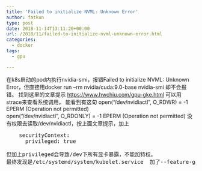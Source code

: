 ```yaml
---
title: 'Failed to initialize NVML: Unknown Error'
author: fatkun
type: post
date: 2018-11-14T13:11:20+00:00
url: /2018/11/failed-to-initialize-nvml-unknown-error.html
categories:
  - docker
tags:
  - gpu

---
```

在k8s启动的pod内执行nvidia-smi，报错Failed to initialize NVML: Unknown Error，但直接用docker run &#8211;rm nvidia/cuda:9.0-base nvidia-smi 却不会报错。
找到这里的文章提示 https://www.hwchiu.com/gpu-gke.html 可以用strace来查看系统调用，
能看到有这句
open(&#8220;/dev/nvidiactl&#8221;, O_RDWR) = -1 EPERM (Operation not permitted)  
open(&#8220;/dev/nvidiactl&#8221;, O_RDONLY) = -1 EPERM (Operation not permitted)
没有权限去读取/dev/nvidiactl，按上面文章提示，加上
<pre><span class="line">    securityContext:</span>
<span class="line">      privileged: true</span>

但加上<span class="line">privileged会导致/dev下所有显卡暴露，不能加特权。</span>
最终发现是/etc/systemd/system/kubelet.service  加了--feature-gates CPUManager=true  ，具体原因不明为什么有影响。

</pre>